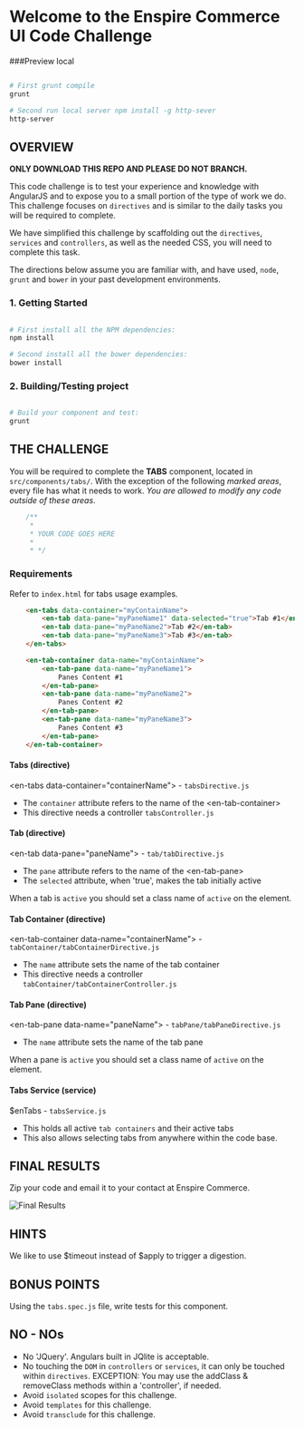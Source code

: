 Welcome to the Enspire Commerce UI Code Challenge
===============

###Preview local
```bash

# First grunt compile
grunt

# Second run local server npm install -g http-sever
http-server

```

## OVERVIEW

**ONLY DOWNLOAD THIS REPO AND PLEASE DO NOT BRANCH.**

This code challenge is to test your experience and knowledge with AngularJS and to expose you to a small portion of the type of work we do. This challenge focuses on `directives` and is similar to the daily tasks you will be required to complete.

We have simplified this challenge by scaffolding out the `directives`, `services` and `controllers`, as well as the needed CSS, you will need to complete this task.

The directions below assume you are familiar with, and have used, `node`, `grunt` and `bower` in your past development environments.

### 1. Getting Started

```bash

# First install all the NPM dependencies:
npm install

# Second install all the bower dependencies:
bower install

```

### 2. Building/Testing project

```bash

# Build your component and test:
grunt

```

## THE CHALLENGE

You will be required to complete the **TABS** component, located in `src/components/tabs/`. With the exception of the following *marked areas*, every file has what it needs to work. *You are allowed to modify any code outside of these areas*.

```js
    /**
     *
     * YOUR CODE GOES HERE
     *
     * */
```

### Requirements

Refer to `index.html` for tabs usage examples.

```html
    <en-tabs data-container="myContainName">
        <en-tab data-pane="myPaneName1" data-selected="true">Tab #1</en-tab>
        <en-tab data-pane="myPaneName2">Tab #2</en-tab>
        <en-tab data-pane="myPaneName3">Tab #3</en-tab>
    </en-tabs>

    <en-tab-container data-name="myContainName">
        <en-tab-pane data-name="myPaneName1">
            Panes Content #1
        </en-tab-pane>
        <en-tab-pane data-name="myPaneName2">
            Panes Content #2
        </en-tab-pane>
        <en-tab-pane data-name="myPaneName3">
            Panes Content #3
        </en-tab-pane>
    </en-tab-container>
```




#### Tabs (directive)
\<en-tabs data-container="containerName"\>  - `tabsDirective.js`

- The `container` attribute refers to the name of the \<en-tab-container\>
- This directive needs a controller `tabsController.js`

#### Tab (directive)
\<en-tab data-pane="paneName"\>  - `tab/tabDirective.js`

- The `pane` attribute refers to the name of the \<en-tab-pane\>
- The `selected` attribute, when 'true', makes the tab initially active

When a tab is `active` you should set a class name of `active` on the element.

#### Tab Container (directive)
\<en-tab-container data-name="containerName"\>  - `tabContainer/tabContainerDirective.js`

- The `name` attribute sets the name of the tab container
- This directive needs a controller `tabContainer/tabContainerController.js`

#### Tab Pane (directive)
\<en-tab-pane data-name="paneName"\>  - `tabPane/tabPaneDirective.js`

- The `name` attribute sets the name of the tab pane

When a pane is `active` you should set a class name of `active` on the element.

#### Tabs Service (service)
$enTabs - `tabsService.js`

- This holds all active `tab containers` and their active tabs
- This also allows selecting tabs from anywhere within the code base.

## FINAL RESULTS
Zip your code and email it to your contact at Enspire Commerce.

![Final Results](https://raw.github.com/jasonfutch/enspire-ui-code-challenge/master/final-results.gif)


## HINTS
We like to use $timeout instead of $apply to trigger a digestion.

## BONUS POINTS
Using the `tabs.spec.js`  file, write tests for this component.

## NO - NOs

- No 'JQuery'. Angulars built in JQlite is acceptable.
- No touching the `DOM` in `controllers` or `services`, it can only be touched within `directives`. EXCEPTION: You may use the addClass & removeClass methods within a 'controller', if needed.
- Avoid `isolated` scopes for this challenge.
- Avoid `templates` for this challenge.
- Avoid `transclude`  for this challenge.
